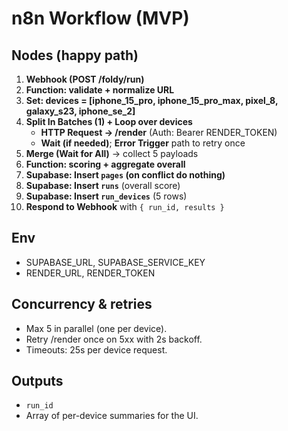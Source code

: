 # n8n Workflow (MVP)

## Nodes (happy path)
1. **Webhook (POST /foldy/run)**
2. **Function: validate + normalize URL**
3. **Set: devices = [iphone_15_pro, iphone_15_pro_max, pixel_8, galaxy_s23, iphone_se_2]**
4. **Split In Batches (1) + Loop over devices**
   - **HTTP Request → /render** (Auth: Bearer RENDER_TOKEN)
   - **Wait (if needed)**; **Error Trigger** path to retry once
5. **Merge (Wait for All)** → collect 5 payloads
6. **Function: scoring + aggregate overall**
7. **Supabase: Insert `pages` (on conflict do nothing)**
8. **Supabase: Insert `runs`** (overall score)
9. **Supabase: Insert `run_devices`** (5 rows)
10. **Respond to Webhook** with `{ run_id, results }`

## Env
- SUPABASE_URL, SUPABASE_SERVICE_KEY
- RENDER_URL, RENDER_TOKEN

## Concurrency & retries
- Max 5 in parallel (one per device).
- Retry /render once on 5xx with 2s backoff.
- Timeouts: 25s per device request.

## Outputs
- `run_id`
- Array of per-device summaries for the UI.
